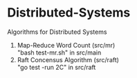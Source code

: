 # Distributed-Systems
Algorithms for Distributed Systems
1. Map-Reduce Word Count (src/mr) \
   "bash test-mr.sh" in src/main 
3. Raft Concensus Algorithm (src/raft) \
  "go test -run 2C" in src/raft
